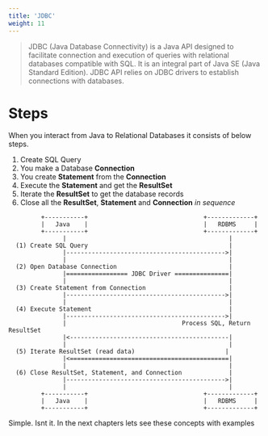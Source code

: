 ```yaml
---
title: 'JDBC'
weight: 11
--- 
```


> JDBC (Java Database Connectivity) is a Java API designed to facilitate connection and execution of queries with relational databases compatible with SQL. It is an integral part of Java SE (Java Standard Edition). JDBC API relies on JDBC drivers to establish connections with databases.

# Steps

When you interact from Java to Relational Databases it consists of below steps.

1. Create SQL Query
2. You make a Database **Connection**
3. You create **Statement** from the  **Connection**
4. Execute the **Statement** and get the **ResultSet**
5. Iterate the **ResultSet** to get the database records
6. Close all the **ResultSet**, **Statement** and **Connection** _in sequence_


```goat
         +-----------+                                +-------------+
         |   Java    |                                |   RDBMS     |
         +-----------+                                +-------------+
               |                                             |
  (1) Create SQL Query                                       |
               |-------------------------------------------->|
               |                                             |
  (2) Open Database Connection                               |
               |================= JDBC Driver ===============|
               |                                             |
  (3) Create Statement from Connection                       |
               |-------------------------------------------->|
               |                                             |
  (4) Execute Statement                                      |
               |-------------------------------------------->|
               |                                Process SQL, Return ResultSet
               |<--------------------------------------------|
               |                                             |
  (5) Iterate ResultSet (read data)                         |
               |<============================================|
               |                                             |
  (6) Close ResultSet, Statement, and Connection             |
               |-------------------------------------------->|
               |                                             |
         +-----------+                                +-------------+
         |   Java    |                                |   RDBMS     |
         +-----------+                                +-------------+

```

Simple. Isnt it. In the next chapters lets see these concepts with examples

